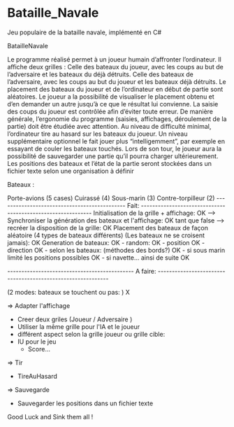 # Bataille_Navale
Jeu populaire de la bataille navale, implémenté en C#

BatailleNavale

Le programme réalisé permet à un joueur humain d’affronter l’ordinateur. Il affiche deux grilles : Celle des bateaux du joueur, avec les coups au but de l’adversaire et les bateaux du déjà détruits. Celle des bateaux de l’adversaire, avec les coups au but du joueur et les bateaux déjà détruits. Le placement des bateaux du joueur et de l’ordinateur en début de partie sont aléatoires. Le joueur a la possibilité de visualiser le placement obtenu et d’en demander un autre jusqu’à ce que le résultat lui convienne. La saisie des coups du joueur est contrôlée afin d’éviter toute erreur. De manière générale, l’ergonomie du programme (saisies, affichages, déroulement de la partie) doit être étudiée avec attention. Au niveau de difficulté minimal, l’ordinateur tire au hasard sur les bateaux du joueur. Un niveau supplémentaire optionnel le fait jouer plus “intelligemment”, par exemple en essayant de couler les bateaux touchés. Lors de son tour, le joueur aura la possibilité de sauvegarder une partie qu’il pourra charger ultérieurement. Les positions des bateaux et l’état de la partie seront stockées dans un fichier texte selon une organisation à définir

Bateaux :

  Porte-avions (5 cases)
  Cuirassé (4)
  Sous-marin (3)
  Contre-torpilleur (2)
--------------------------------------------- Fait: ------------------------------------------------------------
Initialisation de la grille + affichage: OK
  --> Synchroniser la génération des bateaux et l'affichage: OK
tant que false --> recréer la disposition de la grille: OK
Placement des bateaux de façon aléatoire (4 types de bateaux différents) (Les bateaux ne se croisent jamais): OK
  Generation de bateaux: OK
    - random: OK
      - position OK
      - direction OK
    - selon les bateaux: (méthodes des bords?) OK
        - si sous marin limité les positions possibles OK
        - si navette... ainsi de suite OK

--------------------------------------------- A faire: ------------------------------------------------------------

(2 modes: bateaux se touchent ou pas: ) X

=> Adapter l'affichage
  - Creer deux griles (Joueur / Adversaire ) 
  - Utiliser la même grille pour l'IA et le joueur 
  - différent aspect selon la grille joueur ou grille cible:
  - IU pour le jeu
    - Score...

=> Tir
  - TireAuHasard

=> Sauvegarde
  - Sauvegarder les positions dans un fichier texte





        
        
Good Luck and Sink them all !

